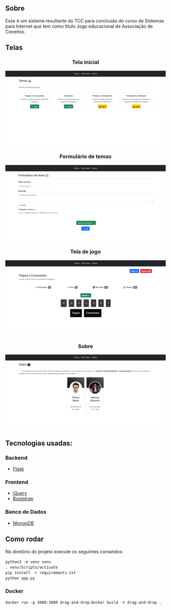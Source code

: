## Sobre

Esse é um sistema resultante do TCC para conclusão do curso de Sistemas para Internet que tem como título Jogo educacional de Associação de Coneitos.

## Telas

<h3 align="center">Tela inicial</h3>
<div align="center">
  <img src="static/imgs/previews/temas.png" >
</div>

<h3 align="center">Formulário de temas</h3>
<div align="center">
  <img src="static/imgs/previews/formulario.png" >
</div>

<h3 align="center">Tela de jogo</h3>
<div align="center">
  <img src="static/imgs/previews/jogo.png" >
</div>

<h3 align="center">Sobre</h3>
<div align="center">
  <img src="static/imgs/previews/sobre.png" >
</div>

## Tecnologias usadas:

### Backend

- [Flask](https://flask.palletsprojects.com/en/2.2.x/)

### Frontend

- [jQuery](https://jquery.com/)
- [Bootstrap](https://getbootstrap.com/)

### Banco de Dados

- [MongoDB](https://www.mongodb.com/docs/manual/reference/program/mongod/)

## Como rodar

No diretório do projeto execute os seguintes comandos:

`python3 -m venv venv`  
`. venv/Scripts/activate`  
`pip install -r requirements.txt`  
`python app.py`

### Docker

`docker run -p 3000:3000 drag-and-drop`
`docker build -t drag-and-drop .`
